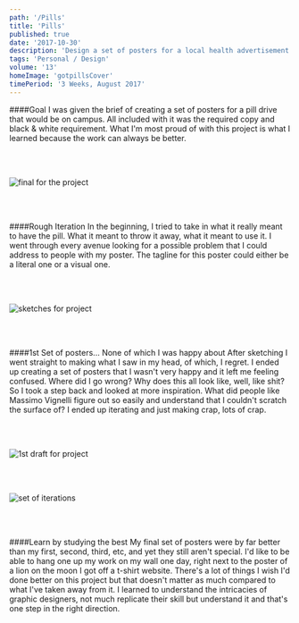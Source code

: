 ```yaml
---
path: '/Pills'
title: 'Pills'
published: true
date: '2017-10-30'
description: 'Design a set of posters for a local health advertisement'
tags: 'Personal / Design'
volume: '13'
homeImage: 'gotpillsCover'
timePeriod: '3 Weeks, August 2017'
---
```


####Goal
I was given the brief of creating a set of posters for a pill drive that would be on campus. All included with it was the required copy and black & white requirement. What I'm most proud of with this project is what I learned because the work can always be better.

<br/>
<br/>

![final for the project](./images/pills/final.png)

<br/>
<br/>


####Rough Iteration
In the beginning, I tried to take in what it really meant to have the pill. What it meant to throw it away, what it meant to use it. I went through every avenue looking for a possible problem that I could address to people with my poster. The tagline for this poster could either be a literal one or a visual one.

<br/>
<br/>

![sketches for project](./images/pills/GroupSketches.png)

<br/>
<br/>


####1st Set of posters... None of which I was happy about
After sketching I went straight to making what I saw in my head, of which, I regret. I ended up creating a set of posters that I wasn't very happy and it left me feeling confused. Where did I go wrong? Why does this all look like, well, like shit? So I took a step back and looked at more inspiration. What did people like Massimo Vignelli figure out so easily and understand that I couldn't scratch the surface of? I ended up iterating and just making crap, lots of crap.

<br/>
<br/>

![1st draft for project](./images/pills/1stRound.png)

<br/>
<br/>


![set of iterations](./images/pills/horiz.png)

<br/>
<br/>


####Learn by studying the best
My final set of posters were by far better than my first, second, third, etc, and yet they still aren't special. I'd like to be able to hang one up my work on my wall one day, right next to the poster of a lion on the moon I got off a t-shirt website. There's a lot of things I wish I'd done better on this project but that doesn't  matter as much compared to what I've taken away from it. I learned to understand the intricacies of graphic designers, not much replicate their skill but understand it and that's one step in the right direction.
